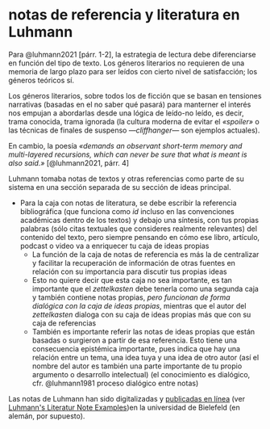 # notas de referencia y literatura en Luhmann
Para @luhmann2021 [párr. 1-2], la estrategia de lectura debe diferenciarse en función del tipo de texto. Los géneros literarios no requieren de una memoria de largo plazo para ser leídos con cierto nivel de satisfacción; los géneros teóricos sí.

Los géneros literarios, sobre todos los de ficción que se basan en tensiones narrativas (basadas en el no saber qué pasará) para manterner el interés nos empujan a abordarlas desde una lógica de leído-no leído, es decir, trama conocida, trama ignorada (la cultura moderna de evitar el *«spoiler»* o las técnicas de finales de suspenso —*cliffhanger*— son ejemplos actuales).

En cambio, la poesía *«demands an observant short-term memory and multi-layered recursions, which can never be sure that what is meant is also said.»* [@luhmann2021, párr. 4]

Luhmann tomaba notas de textos y otras referencias como parte de su sistema en una sección separada de su sección de ideas principal.

- Para la caja con notas de literatura, se debe escribir la referencia bibliográfica (que funciona como *id* incluso en las convenciones académicas dentro de los textos) y debajo una síntesis, con tus propias palabras (sólo citas textuales que consideres realmente relevantes) del contenido del texto, pero siempre pensando en cómo ese libro, artículo, podcast o video va a enriquecer tu caja de ideas propias
	- La función de la caja de notas de referencia es más la de centralizar y facilitar la recuperación de información de otras fuentes en relación con su importancia para discutir tus propias ideas
	- Esto no quiere decir que esta caja no sea importante, es tan importante que el *zettelkasten* debe tenerla como una segunda caja y también contiene notas propias, *pero funcionan de forma dialógica con la caja de ideas propias*, mientras que el autor del *zettelkasten* dialoga con su caja de ideas propias más que con su caja de referencias
	- También es importante referir las notas de ideas propias que están basadas o surgieron a partir de esa referencia. Esto tiene una consecuencia epistémica importante, pues indica que hay una relación entre un tema, una idea tuya y una idea de otro autor (así el nombre del autor es también una parte importante de tu propio argumento o desarrollo intelectual) (el conocimiento es dialógico, cfr. @luhmann1981 proceso dialógico entre notas)

Las notas de Luhmann han sido digitalizadas y [publicadas en línea](https://niklas-luhmann-archiv.de/bestand/zettelkasten/suche) (ver [Luhmann's Literatur Note Examples](https://forum.zettelkasten.de/discussion/1386/luhmanns-literatur-note-examples))en la universidad de Bielefeld (en alemán, por supuesto).

